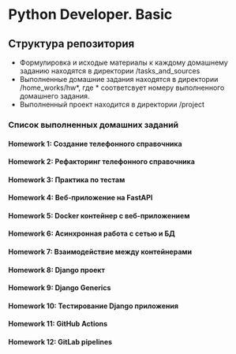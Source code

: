 # Python Developer. Basic

## Структура репозитория

- Формулировка и исходые материалы к каждому домашнему заданию находятся в директории /tasks_and_sources
- Выполненные домашние задания находятся в директории /home_works/hw*, где * соответсвует номеру выполненного домашнего задания.
- Выполненный проект находится в директории /project

### Список выполненных домашних заданий

#### Homework 1: Создание телефонного справочника

#### Homework 2: Рефакторинг телефонного справочника

#### Homework 3: Практика по тестам

#### Homework 4: Веб-приложение на FastAPI

#### Homework 5: Docker контейнер c веб-приложением

#### Homework 6: Асинхронная работа с сетью и БД

#### Homework 7: Взаимодействие между контейнерами

#### Homework 8: Django проект

#### Homework 9: Django Generics

#### Homework 10: Тестирование Django приложения

#### Homework 11: GitHub Actions

#### Homework 12: GitLab pipelines